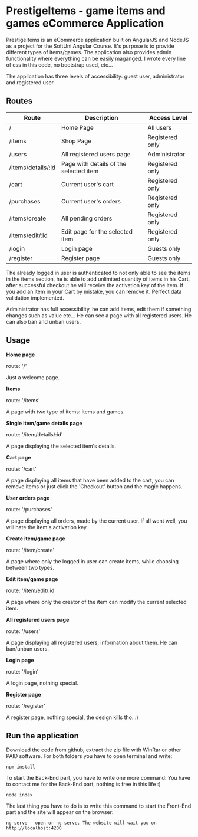 # PrestigeItems - game items and games eCommerce Application

PrestigeItems is an eCommerce application built on AngularJS and NodeJS as a project for the SoftUni Angular Course. It's purpose is to provide different types of items/games. The application also provides admin functionality where everything can be easily maganged. I wrote every line of css in this code, no bootstrap used, etc...

The application has three levels of accessibility: guest user, administrator and registered user

## Routes
| Route  | Description | Access Level |
| ------------- | ------------- | ------------- |
| /  | Home Page  | All users |
| /items  | Shop Page  | Registered only |
| /users  | All registered users page  | Administrator |
| /items/details/:id  | Page with details of the selected item  | Registered only |
| /cart  | Current user's cart  | Registered only |
| /purchases  | Current user's orders  | Registered only |
| /items/create  | All pending orders  | Registered only |
| /items/edit/:id  | Edit page for the selected item  | Registered only |
| /login  | Login page  | Guests only |
| /register  | Register page  | Guests only |
    
The already logged in user is authenticated to not only able to see the items in the items section, he is able to add unlimited quantity of items in his Cart, after successful checkout he will receive the activation key of the item. If you add an item in your Cart by mistake, you can remove it. Perfect data validation implemented.

Administrator has full accessibility, he can add items, edit them if something changes such as value etc... He can see a page with all registered users. He can also ban and unban users.

## Usage

**Home page**

route: '/'

Just a welcome page.

**Items**

route: '/items'

A page with two type of items: items and games.

**Single item/game details page**

route: '/item/details/:id'

A page displaying the selected item's details.

**Cart page**

route: '/cart'

A page displaying all items that have been added to the cart, you can remove items or just click the 'Checkout' button and the magic happens.

**User orders page**

route: '/purchases'

A page displaying all orders, made by the current user. If all went well, you will hate the item's activation key.

**Create item/game page**

route: '/item/create'

A page where only the logged in user can create items, while choosing between two types.

**Edit item/game page**

route: '/item/edit/:id'

A page where only the creator of the item can modify the current selected item.

**All registered users page**

route: '/users'

A page displaying all registered users, information about them. He can ban/unban users.

**Login page**

route: '/login'

A login page, nothing special.

**Register page**

route: '/register'

A register page, nothing special, the design kills tho. :)

## Run the application

Download the code from github, extract the zip file with WinRar or other PAID software. For both folders you have to open terminal and write: 

    npm install
    
To start the Back-End part, you have to write one more command: You have to contact me for the Back-End part, nothing is free in this life :)

    node index
    
The last thing you have to do is to write this command to start the Front-End part and the site will appear on the browser:

    ng serve --open or ng serve. The website will wait you on http://localhost:4200
